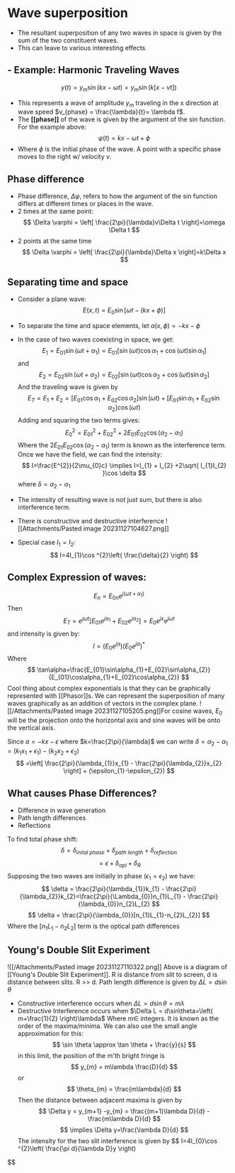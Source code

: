 # Wave superposition
- The resultant superposition of any two waves in space is given by the sum of the two constituent waves. 
- This can leave to various interesting effects
## - Example: Harmonic Traveling Waves
$$
y(t) = y_{m}\sin(kx-\omega t) = y_{m}  \sin(k[x-vt])
$$
- This represents a wave of amplitude $y_{m}$ traveling in the x direction at wave speed $v_{phase} = \frac{\lambda}{t}= \lambda f$. 
- The **[[phase]]** of the wave is given by the argument of the sin function. For the example above: 
$$
\varphi (t) = kx-\omega t +\phi
$$
- Where $\phi$ is the initial phase of the wave. A point with a specific phase moves to the right w/ velocity $v$. 
## Phase difference
- Phase difference, $\Delta \varphi$, refers to how the argument of the sin function differs at different times or places in the wave. 
- 2 times at the same point: 
$$
\Delta \varphi = \left[ \frac{2\pi}{\lambda}v\Delta t \right]=\omega \Delta t
$$
- 2 points at the same time
$$
\Delta \varphi = \left[ \frac{2\pi}{\lambda}\Delta x \right]=k\Delta x
$$
## Separating time and space
- Consider a plane wave: 
$$
E(x, t) = E_{0}\sin[\omega t-(kx+\phi)]
$$
- To separate the time and space elements, let $a(x, \phi) = -kx-\phi$
- In the case of two waves coexisting in space, we get: 
$$
E_{1} = E_{01} \sin (\omega t + \alpha_{1}) = E_{01}[\sin(\omega t)\cos \alpha_{1} + \cos(\omega t)\sin \alpha_{1}]
$$
and 
$$
E_{2} = E_{02} \sin (\omega t + \alpha_{2}) = E_{02}[\sin(\omega t)\cos \alpha_{2} + \cos(\omega t)\sin \alpha_{2}]
$$
And the traveling wave is given by 
$$
E_{T} = E_{1} + E_{2} = [E_{01} \cos\alpha_{1} + E_{02}\cos\alpha_{2}]\sin(\omega t) + [E_{01}\sin\alpha_{1} + E_{02}\sin\alpha_{2}]\cos(\omega t)
$$
Adding and squaring the two terms gives: 
$$
E_{0}^{2} = E_{01}^{2} + E_{02}^{2} +2E_{01}E_{02}\cos(\alpha_{2}-\alpha_{1})
$$
Where the $2E_{01}E_{02}\cos(\alpha_{2}-\alpha_{1})$ term is known as the interference term. Once we have the field, we can find the intensity: 
$$
I=\frac{E^{2}}{2\mu_{0}c} \implies I=I_{1} + I_{2} +2\sqrt{ I_{1}I_{2} }\cos \delta
$$
where $\delta=\alpha_{2}-\alpha_{1}$

- The intensity of resulting wave is not just sum, but there is also interference term.
- There is constructive and destructive interference
![[Attachments/Pasted image 20231127104627.png]]

- Special case $I_{1}=I_{2}$: 
$$
I=4I_{1}\cos ^{2}\left( \frac{\delta}{2} \right)
$$
## Complex Expression of waves: 

$$
E_{n}=E_{0n}e^{j(\omega t+\alpha_{1})} 
$$
Then 
$$
E_{T}=e^{j\omega t}[E_{01}e^{j\alpha_{1}} + E_{02} e^{j\alpha_{2}}] = E_{0}e^{jx}e^{j\omega t}
$$
and intensity is given by: 
$$
I = (E_{0}e^{j\alpha})(E_{0}e^{j\alpha})^{*}
$$
Where 
$$
\tan\alpha=\frac{E_{01}\sin\alpha_{1}+E_{02}\sin\alpha_{2}}{E_{01}\cos\alpha_{1}+E_{02}\cos\alpha_{2}}
$$
Cool thing about complex exponentials is that they can be graphically represented with [[Phasor]]s. We can represent the superposition of many waves graphically as an addition of vectors in the complex plane. 
	![[/Attachments/Pasted image 20231127105205.png]]For cosine waves, $E_{0}$ will be the projection onto the horizontal axis and sine waves will be onto the vertical axis. 

Since $a=-kx-\epsilon$ where $k=\frac{2\pi}{\lambda}$ we can write $\delta=\alpha_{2}-\alpha_{1}=(k_{1}x_{1}+\epsilon_{1})-(k_{2}x_{2}+\epsilon_{2})$
$$
=\left[ \frac{2\pi}{\lambda_{1}}x_{1} - \frac{2\pi}{\lambda_{2}}x_{2} \right] + (\epsilon_{1}-\epsilon_{2})
$$

## What causes Phase Differences? 
- Difference in wave generation
- Path length differences 
- Reflections

To find total phase shift: 
$$
\delta = \delta_{i n i t a l \ ph a s e} + \delta_{p a t h \ l e n g t h} + \delta _{ r e f lectio n}
$$
$$
=\epsilon+\delta_{opl} + \delta_{R}
$$
Supposing the two waves are initially in phase $(\epsilon_{1} = \epsilon_{2})$ we have: 
$$
\delta = \frac{2\pi}{\lambda_{1}}k_{1} - \frac{2\pi}{\lambda_{2}}k_{2}=\frac{2\pi}{\Lambda_{0}}n_{1}L_{1} - \frac{2\pi}{\lambda_{0}}n_{2}L_{2}
$$
$$
\delta = \frac{2\pi}{\lambda_{0}}[n_{1}L_{1}-n_{2}L_{2}]
$$
Where the $[n_{1}L_{1}-n_{2}L_{2}]$ term is the optical path differences

## Young's Double Slit Experiment
![[/Attachments/Pasted image 20231127110322.png]]
Above is a diagram of [[Young's Double Slit Experiment]]. R is distance from slit to screen, d is distance between slits. R >> d. 
Path length difference is given by $\Delta L=d\sin\theta$
- Constructive interference occurs when 
	$\Delta L=d\sin\theta=m\lambda$
- Destructive Interference occurs when
	$\Delta L = d\sin\theta=\left( m+\frac{1}{2} \right)\lambda$
Where $m \in$ integers. It is known as the order of the maxima/minima. 
We can also use the small angle approximation for this: 
$$
\sin \theta \approx \tan \theta + \frac{y}{s}
$$
in this limit, the position of the m'th bright fringe is 
$$
y_{m} = m\lambda    \frac{D}{d} 
$$
or
$$
\theta_{m} = \frac{m\lambda}{d}
$$
Then the distance between adjacent maxima is given by 
$$
\Delta y = y_{m+1} -y_{m} = \frac{(m+1)\lambda D}{d} - \frac{m\lambda D}{d}
$$
$$
\implies \Delta y=\frac{\lambda D}{d}
$$
The intensity for the two slit interference is given by
$$
I=4I_{0}\cos ^{2}\left( \frac{\pi d}{\lambda D}y \right)

$$
